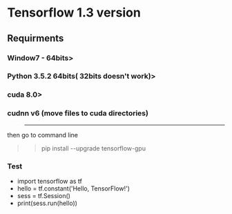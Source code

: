 # Tensorflow 1.3 version

## Requirments
### Window7 - 64bits>
### Python 3.5.2 64bits( 32bits doesn't work)>
### cuda 8.0>
### cudnn v6 (move files to cuda directories)

>------------------------------------
then go to command line
>>pip install --upgrade tensorflow-gpu 

### Test
- import tensorflow as tf
- hello = tf.constant('Hello, TensorFlow!')
- sess = tf.Session()
- print(sess.run(hello))
